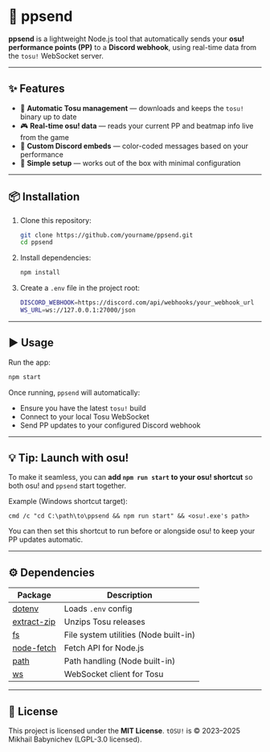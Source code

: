 # 🎯 ppsend

**ppsend** is a lightweight Node.js tool that automatically sends your **osu! performance points (PP)** to a **Discord webhook**, using real-time data from the `tosu!` WebSocket server.

---

## ✨ Features

* 🚀 **Automatic Tosu management** — downloads and keeps the `tosu!` binary up to date
* 🎮 **Real-time osu! data** — reads your current PP and beatmap info live from the game
* 🎨 **Custom Discord embeds** — color-coded messages based on your performance
* 🔧 **Simple setup** — works out of the box with minimal configuration

---

## 📦 Installation

1. Clone this repository:

   ```bash
   git clone https://github.com/yourname/ppsend.git
   cd ppsend
   ```

2. Install dependencies:

   ```bash
   npm install
   ```

3. Create a `.env` file in the project root:

   ```bash
   DISCORD_WEBHOOK=https://discord.com/api/webhooks/your_webhook_url
   WS_URL=ws://127.0.0.1:27000/json
   ```

---

## ▶️ Usage

Run the app:

```bash
npm start
```

Once running, `ppsend` will automatically:

* Ensure you have the latest `tosu!` build
* Connect to your local Tosu WebSocket
* Send PP updates to your configured Discord webhook

---

## 💡 Tip: Launch with osu!

To make it seamless, you can **add `npm run start` to your osu! shortcut** so both osu! and `ppsend` start together.

Example (Windows shortcut target):

```
cmd /c "cd C:\path\to\ppsend && npm run start" && <osu!.exe's path>
```

You can then set this shortcut to run before or alongside osu! to keep your PP updates automatic.

---

## ⚙️ Dependencies

| Package                                                  | Description                           |
| -------------------------------------------------------- | ------------------------------------- |
| [dotenv](https://www.npmjs.com/package/dotenv)           | Loads `.env` config                   |
| [extract-zip](https://www.npmjs.com/package/extract-zip) | Unzips Tosu releases                  |
| [fs](https://www.npmjs.com/package/fs)                   | File system utilities (Node built-in) |
| [node-fetch](https://www.npmjs.com/package/node-fetch)   | Fetch API for Node.js                 |
| [path](https://www.npmjs.com/package/path)               | Path handling (Node built-in)         |
| [ws](https://www.npmjs.com/package/ws)                   | WebSocket client for Tosu             |

---

## 🧾 License

This project is licensed under the **MIT License**.
`tOSU!` is © 2023–2025 Mikhail Babynichev (LGPL-3.0 licensed).
